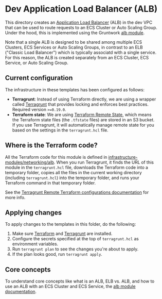 # Dev Application Load Balancer (ALB)

This directory creates an [Application Load Balancer](http://docs.aws.amazon.com/elasticloadbalancing/latest/application/introduction.html)
(ALB) in the dev VPC that can be used to route requests to an ECS Cluster or Auto Scaling Group. Under the
hood, this is implemented using the Gruntwork [alb module](https://github.com/gruntwork-io/module-load-balancer/tree/master/modules/alb).

Note that a single ALB is designed to be shared among multiple ECS Clusters, ECS Services or Auto Scaling Groups, in
contrast to an ELB ("Classic Load Balancer") which is typically associatd with a single service. For this reason, the ALB
 is created separately from an ECS Cluster, ECS Service, or Auto Scaling Group.


## Current configuration

The infrastructure in these templates has been configured as follows:

* **Terragrunt**: Instead of using Terraform directly, we are using a wrapper called
  [Terragrunt](https://github.com/gruntwork-io/terragrunt) that provides locking and enforces best practices. Required
  version `>=0.19.0`.
* **Terraform state**: We are using [Terraform Remote State](https://www.terraform.io/docs/state/remote/), which
  means the Terraform state files (the `.tfstate` files) are stored in an S3 bucket. If you use Terragrunt, it will
  automatically manage remote state for you based on the settings in the `terragrunt.hcl` file.



## Where is the Terraform code?

All the Terraform code for this module is defined in [infrastructure-modules/networking/alb](https://github.com/alliedworld/infrastructure-modules/tree/master/networking/alb).
When you run Terragrunt, it finds the URL of this module in the `terragrunt.hcl` file, downloads the Terraform code into
a temporary folder, copies all the files in the current working directory (including `terragrunt.hcl`) into the
temporary folder, and runs your Terraform command in that temporary folder.

See the [Terragrunt Remote Terraform configurations
documentation](https://github.com/gruntwork-io/terragrunt#remote-terraform-configurations) for more info.

## Applying changes

To apply changes to the templates in this folder, do the following:

1. Make sure [Terraform](https://www.terraform.io/) and [Terragrunt](https://github.com/gruntwork-io/terragrunt) are
   installed.
1. Configure the secrets specified at the top of `terragrunt.hcl` as environment variables.
1. Run `terragrunt plan` to see the changes you're about to apply.
1. If the plan looks good, run `terragrunt apply`.

## Core concepts

To understand core concepts like what is an ALB, ELB vs. ALB, and how to use an ALB with an ECS Cluster and ECS Service,
the [alb module documentation](https://github.com/gruntwork-io/module-load-balancer/tree/master/modules/alb).
